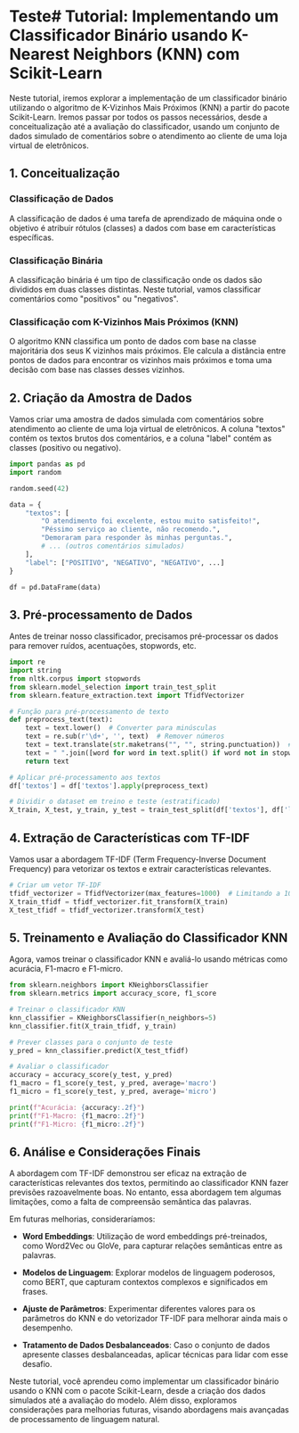 
# Teste# Tutorial: Implementando um Classificador Binário usando K-Nearest Neighbors (KNN) com Scikit-Learn

Neste tutorial, iremos explorar a implementação de um classificador binário utilizando o algoritmo de K-Vizinhos Mais Próximos (KNN) a partir do pacote Scikit-Learn. Iremos passar por todos os passos necessários, desde a conceitualização até a avaliação do classificador, usando um conjunto de dados simulado de comentários sobre o atendimento ao cliente de uma loja virtual de eletrônicos.

## 1. Conceitualização

### Classificação de Dados
A classificação de dados é uma tarefa de aprendizado de máquina onde o objetivo é atribuir rótulos (classes) a dados com base em características específicas.

### Classificação Binária
A classificação binária é um tipo de classificação onde os dados são divididos em duas classes distintas. Neste tutorial, vamos classificar comentários como "positivos" ou "negativos".

### Classificação com K-Vizinhos Mais Próximos (KNN)
O algoritmo KNN classifica um ponto de dados com base na classe majoritária dos seus K vizinhos mais próximos. Ele calcula a distância entre pontos de dados para encontrar os vizinhos mais próximos e toma uma decisão com base nas classes desses vizinhos.

## 2. Criação da Amostra de Dados

Vamos criar uma amostra de dados simulada com comentários sobre atendimento ao cliente de uma loja virtual de eletrônicos. A coluna "textos" contém os textos brutos dos comentários, e a coluna "label" contém as classes (positivo ou negativo).

```python
import pandas as pd
import random

random.seed(42)

data = {
    "textos": [
        "O atendimento foi excelente, estou muito satisfeito!",
        "Péssimo serviço ao cliente, não recomendo.",
        "Demoraram para responder às minhas perguntas.",
        # ... (outros comentários simulados)
    ],
    "label": ["POSITIVO", "NEGATIVO", "NEGATIVO", ...]
}

df = pd.DataFrame(data)
```

## 3. Pré-processamento de Dados

Antes de treinar nosso classificador, precisamos pré-processar os dados para remover ruídos, acentuações, stopwords, etc.

```python
import re
import string
from nltk.corpus import stopwords
from sklearn.model_selection import train_test_split
from sklearn.feature_extraction.text import TfidfVectorizer

# Função para pré-processamento de texto
def preprocess_text(text):
    text = text.lower()  # Converter para minúsculas
    text = re.sub(r'\d+', '', text)  # Remover números
    text = text.translate(str.maketrans("", "", string.punctuation))  # Remover pontuações
    text = " ".join([word for word in text.split() if word not in stopwords.words('english')])  # Remover stopwords
    return text

# Aplicar pré-processamento aos textos
df['textos'] = df['textos'].apply(preprocess_text)

# Dividir o dataset em treino e teste (estratificado)
X_train, X_test, y_train, y_test = train_test_split(df['textos'], df['label'], test_size=0.25, stratify=df['label'], random_state=42)
```

## 4. Extração de Características com TF-IDF

Vamos usar a abordagem TF-IDF (Term Frequency-Inverse Document Frequency) para vetorizar os textos e extrair características relevantes.

```python
# Criar um vetor TF-IDF
tfidf_vectorizer = TfidfVectorizer(max_features=1000)  # Limitando a 1000 características
X_train_tfidf = tfidf_vectorizer.fit_transform(X_train)
X_test_tfidf = tfidf_vectorizer.transform(X_test)
```

## 5. Treinamento e Avaliação do Classificador KNN

Agora, vamos treinar o classificador KNN e avaliá-lo usando métricas como acurácia, F1-macro e F1-micro.

```python
from sklearn.neighbors import KNeighborsClassifier
from sklearn.metrics import accuracy_score, f1_score

# Treinar o classificador KNN
knn_classifier = KNeighborsClassifier(n_neighbors=5)
knn_classifier.fit(X_train_tfidf, y_train)

# Prever classes para o conjunto de teste
y_pred = knn_classifier.predict(X_test_tfidf)

# Avaliar o classificador
accuracy = accuracy_score(y_test, y_pred)
f1_macro = f1_score(y_test, y_pred, average='macro')
f1_micro = f1_score(y_test, y_pred, average='micro')

print(f"Acurácia: {accuracy:.2f}")
print(f"F1-Macro: {f1_macro:.2f}")
print(f"F1-Micro: {f1_micro:.2f}")
```

## 6. Análise e Considerações Finais

A abordagem com TF-IDF demonstrou ser eficaz na extração de características relevantes dos textos, permitindo ao classificador KNN fazer previsões razoavelmente boas. No entanto, essa abordagem tem algumas limitações, como a falta de compreensão semântica das palavras.

Em futuras melhorias, consideraríamos:

- **Word Embeddings**: Utilização de word embeddings pré-treinados, como Word2Vec ou GloVe, para capturar relações semânticas entre as palavras.

- **Modelos de Linguagem**: Explorar modelos de linguagem poderosos, como BERT, que capturam contextos complexos e significados em frases.

- **Ajuste de Parâmetros**: Experimentar diferentes valores para os parâmetros do KNN e do vetorizador TF-IDF para melhorar ainda mais o desempenho.

- **Tratamento de Dados Desbalanceados**: Caso o conjunto de dados apresente classes desbalanceadas, aplicar técnicas para lidar com esse desafio.

Neste tutorial, você aprendeu como implementar um classificador binário usando o KNN com o pacote Scikit-Learn, desde a criação dos dados simulados até a avaliação do modelo. Além disso, exploramos considerações para melhorias futuras, visando abordagens mais avançadas de processamento de linguagem natural.
